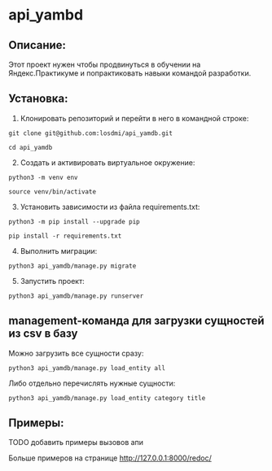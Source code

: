 # api_yambd

## Описание:

Этот проект нужен чтобы продвинуться в обучении на Яндекс.Практикуме и
попрактиковать навыки командой разработки.


## Установка:

1. Клонировать репозиторий и перейти в него в командной строке:
```
git clone git@github.com:losdmi/api_yamdb.git
```
```
cd api_yamdb
```

2. Cоздать и активировать виртуальное окружение:
```
python3 -m venv env
```
```
source venv/bin/activate
```

3. Установить зависимости из файла requirements.txt:
```
python3 -m pip install --upgrade pip
```
```
pip install -r requirements.txt
```

4. Выполнить миграции:
```
python3 api_yamdb/manage.py migrate
```

5. Запустить проект:
```
python3 api_yamdb/manage.py runserver
```


## management-команда для загрузки сущностей из csv в базу

Можно загрузить все сущности сразу:
```
python3 api_yamdb/manage.py load_entity all
```

Либо отдельно перечислять нужные сущности:
```
python3 api_yamdb/manage.py load_entity category title
```


## Примеры:

TODO добавить примеры вызовов апи

Больше примеров на странице http://127.0.0.1:8000/redoc/

